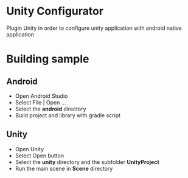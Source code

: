 # Unity Configurator
Plugin Unity in order to configure unity application with android native application

# Building sample
## Android
* Open Android Studio 
* Select File | Open ...
* Select the __android__ directory
* Build project and library with gradle script

## Unity
* Open Unity
* Select Open button
* Select the __unity__ directory and the subfolder __UnityProject__
* Run the main scene in __Scene__ directory